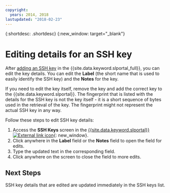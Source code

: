 ```yaml
---
copyright:
  years: 2014, 2018
lastupdated: "2018-02-23"
---
```


{:shortdesc: .shortdesc}
{:new_window: target="_blank"}

# Editing details for an SSH key

After [adding an SSH key](/docs/infrastructure/software/add-ssh-key.html) in the {{site.data.keyword.slportal_full}}, you can edit the key details. You can edit the **Label** (the short name that is used to easily identify the SSH key) and the **Notes** for the key.

If you need to edit the key itself, remove the key and add the correct key to the {{site.data.keyword.slportal}}. The fingerprint that is listed with the details for the SSH key is not the key itself - it is a short sequence of bytes used in the retrieval of the key. The fingerprint might not represent the actual SSH key in any way. 

Follow these steps to edit SSH key details:

1. Access the **SSH Keys** screen in the [{{site.data.keyword.slportal}} ![External link icon](../../icons/launch-glyph.svg "External link icon")](https://control.softlayer.com/){: new_window}.
2. Click anywhere in the **Label** field or the **Notes** field to open the field for edits.
3. Type the updated text in the corresponding field.
4. Click anywhere on the screen to close the field to more edits.


## Next Steps

SSH key details that are edited are updated immediately in the SSH keys list.

